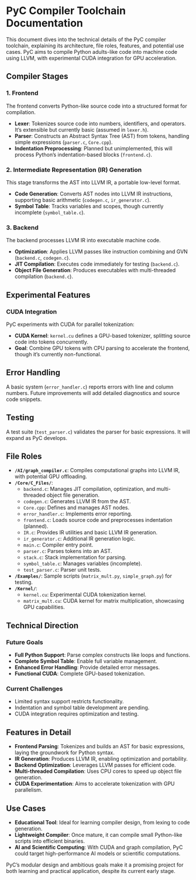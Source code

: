 # PyC Compiler Toolchain Documentation

This document dives into the technical details of the PyC compiler toolchain, explaining its architecture, file roles, features, and potential use cases. PyC aims to compile Python adults-like code into machine code using LLVM, with experimental CUDA integration for GPU acceleration.

## Compiler Stages

### 1. Frontend
The frontend converts Python-like source code into a structured format for compilation.

- **Lexer**: Tokenizes source code into numbers, identifiers, and operators. It’s extensible but currently basic (assumed in `lexer.h`).
- **Parser**: Constructs an Abstract Syntax Tree (AST) from tokens, handling simple expressions (`parser.c`, `Core.cpp`).
- **Indentation Preprocessing**: Planned but unimplemented, this will process Python’s indentation-based blocks (`frontend.c`).

### 2. Intermediate Representation (IR) Generation
This stage transforms the AST into LLVM IR, a portable low-level format.

- **Code Generation**: Converts AST nodes into LLVM IR instructions, supporting basic arithmetic (`codegen.c`, `ir_generator.c`).
- **Symbol Table**: Tracks variables and scopes, though currently incomplete (`symbol_table.c`).

### 3. Backend
The backend processes LLVM IR into executable machine code.

- **Optimization**: Applies LLVM passes like instruction combining and GVN (`backend.c`, `codegen.c`).
- **JIT Compilation**: Executes code immediately for testing (`backend.c`).
- **Object File Generation**: Produces executables with multi-threaded compilation (`backend.c`).

## Experimental Features

### CUDA Integration
PyC experiments with CUDA for parallel tokenization:
- **CUDA Kernel**: `kernel.cu` defines a GPU-based tokenizer, splitting source code into tokens concurrently.
- **Goal**: Combine GPU tokens with CPU parsing to accelerate the frontend, though it’s currently non-functional.

## Error Handling
A basic system (`error_handler.c`) reports errors with line and column numbers. Future improvements will add detailed diagnostics and source code snippets.

## Testing
A test suite (`test_parser.c`) validates the parser for basic expressions. It will expand as PyC develops.

## File Roles

- **`/AI/graph_compiler.c`**: Compiles computational graphs into LLVM IR, with potential GPU offloading.
- **`/Core/C_Files/`**:
  - `backend.c`: Manages JIT compilation, optimization, and multi-threaded object file generation.
  - `codegen.c`: Generates LLVM IR from the AST.
  - `Core.cpp`: Defines and manages AST nodes.
  - `error_handler.c`: Implements error reporting.
  - `frontend.c`: Loads source code and preprocesses indentation (planned).
  - `IR.c`: Provides IR utilities and basic LLVM IR generation.
  - `ir_generator.c`: Additional IR generation logic.
  - `main.c`: Compiler entry point.
  - `parser.c`: Parses tokens into an AST.
  - `stack.c`: Stack implementation for parsing.
  - `symbol_table.c`: Manages variables (incomplete).
  - `test_parser.c`: Parser unit tests.
- **`/Examples/`**: Sample scripts (`matrix_mult.py`, `simple_graph.py`) for testing.
- **`/Kernel/`**:
  - `kernel.cu`: Experimental CUDA tokenization kernel.
  - `matrix_mult.cu`: CUDA kernel for matrix multiplication, showcasing GPU capabilities.

## Technical Direction

### Future Goals
- **Full Python Support**: Parse complex constructs like loops and functions.
- **Complete Symbol Table**: Enable full variable management.
- **Enhanced Error Handling**: Provide detailed error messages.
- **Functional CUDA**: Complete GPU-based tokenization.

### Current Challenges
- Limited syntax support restricts functionality.
- Indentation and symbol table development are pending.
- CUDA integration requires optimization and testing.

## Features in Detail

- **Frontend Parsing**: Tokenizes and builds an AST for basic expressions, laying the groundwork for Python syntax.
- **IR Generation**: Produces LLVM IR, enabling optimization and portability.
- **Backend Optimization**: Leverages LLVM passes for efficient code.
- **Multi-threaded Compilation**: Uses CPU cores to speed up object file generation.
- **CUDA Experimentation**: Aims to accelerate tokenization with GPU parallelism.

## Use Cases

- **Educational Tool**: Ideal for learning compiler design, from lexing to code generation.
- **Lightweight Compiler**: Once mature, it can compile small Python-like scripts into efficient binaries.
- **AI and Scientific Computing**: With CUDA and graph compilation, PyC could target high-performance AI models or scientific computations.

PyC’s modular design and ambitious goals make it a promising project for both learning and practical application, despite its current early stage.
